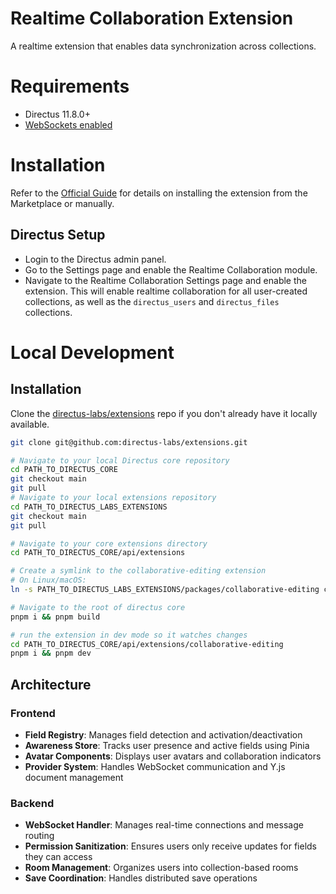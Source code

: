 # Realtime Collaboration Extension

A realtime extension that enables data synchronization across collections.

# Requirements

- Directus 11.8.0+
- [WebSockets enabled](https://directus.io/docs/configuration/realtime)

# Installation

Refer to the [Official Guide](https://docs.directus.io/extensions/installing-extensions.html) for details on installing the extension from the Marketplace or manually.

## Directus Setup

- Login to the Directus admin panel.
- Go to the Settings page and enable the Realtime Collaboration module.
- Navigate to the Realtime Collaboration Settings page and enable the extension. This will enable realtime collaboration for all user-created collections, as well as the `directus_users` and `directus_files` collections.

# Local Development

## Installation

Clone the [directus-labs/extensions](https://github.com/directus-labs/extensions) repo if you don't already have it locally available.

```bash
git clone git@github.com:directus-labs/extensions.git

```

```bash
# Navigate to your local Directus core repository
cd PATH_TO_DIRECTUS_CORE
git checkout main
git pull
# Navigate to your local extensions repository
cd PATH_TO_DIRECTUS_LABS_EXTENSIONS
git checkout main
git pull
```

```bash
# Navigate to your core extensions directory
cd PATH_TO_DIRECTUS_CORE/api/extensions

# Create a symlink to the collaborative-editing extension
# On Linux/macOS:
ln -s PATH_TO_DIRECTUS_LABS_EXTENSIONS/packages/collaborative-editing collaborative-editing
```

```bash
# Navigate to the root of directus core
pnpm i && pnpm build

# run the extension in dev mode so it watches changes
cd PATH_TO_DIRECTUS_CORE/api/extensions/collaborative-editing
pnpm i && pnpm dev
```

## Architecture

### Frontend

- **Field Registry**: Manages field detection and activation/deactivation
- **Awareness Store**: Tracks user presence and active fields using Pinia
- **Avatar Components**: Displays user avatars and collaboration indicators
- **Provider System**: Handles WebSocket communication and Y.js document management

### Backend

- **WebSocket Handler**: Manages real-time connections and message routing
- **Permission Sanitization**: Ensures users only receive updates for fields they can access
- **Room Management**: Organizes users into collection-based rooms
- **Save Coordination**: Handles distributed save operations
